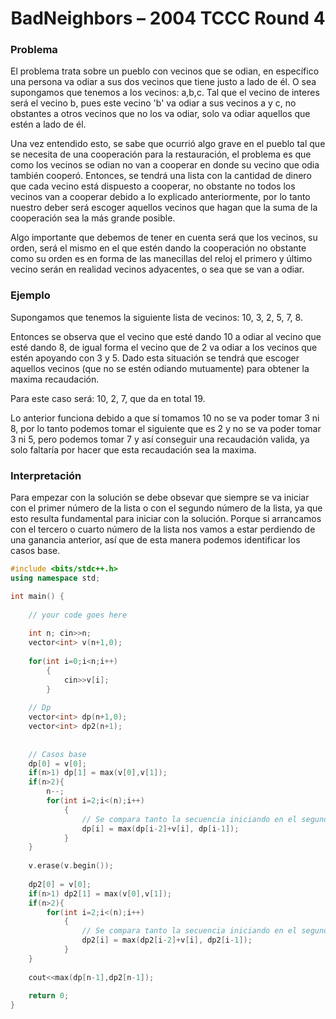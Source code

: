 <h1 align="center">BadNeighbors – 2004 TCCC Round 4</h1>
<p>
  <h3>Problema</h3>
  El problema trata sobre un pueblo con vecinos que se odian, en específico una persona va odiar a sus dos vecinos que tiene justo a lado de él. O sea supongamos que 
  tenemos a los vecinos: a,b,c. Tal que el vecino de interes será el vecino b, pues este vecino 'b' va odiar a sus vecinos a y c, no obstantes a otros vecinos que no
  los va odiar, solo va odiar aquellos que estén a lado de él.
  
  Una vez entendido esto, se sabe que ocurrió algo grave en el pueblo tal que se necesita de una cooperación para la restauración, el problema es que como los vecinos 
  se odian no van a cooperar en donde su vecino que odia también cooperó. Entonces, se tendrá una lista con la cantidad de dinero que cada vecino está dispuesto a 
  cooperar, no obstante no todos los vecinos van a cooperar debido a lo explicado anteriormente, por lo tanto nuestro deber será escoger aquellos vecinos que hagan que
  la suma de la cooperación sea la más grande posible. 
  
  Algo importante que debemos de tener en cuenta será que los vecinos, su orden, será el mismo en el que estén dando la cooperación no obstante como su orden es en forma
  de las manecillas del reloj el primero y último vecino serán en realidad vecinos adyacentes, o sea que se van a odiar.
  
  <h3>Ejemplo</h3>
  Supongamos que tenemos la siguiente lista de vecinos: 10, 3, 2, 5, 7, 8.
  
  Entonces se observa que el vecino que esté dando 10 a odiar al vecino que esté dando 8, de igual forma el vecino que de 2 va odiar a los vecinos que estén apoyando
  con 3 y 5. Dado esta situación se tendrá que escoger aquellos vecinos (que no se estén odiando mutuamente) para obtener la maxima recaudación. 
  
  Para este caso será: 10, 2, 7, que da en total 19.
  
  Lo anterior funciona debido a que sí tomamos 10 no se va poder tomar 3 ni 8, por lo tanto podemos tomar el siguiente que es 2 y no se va poder tomar 3 ni 5, pero 
  podemos tomar 7 y así conseguir una recaudación valida, ya solo faltaría por hacer que esta recaudación sea la maxima.
  
  <h3>Interpretación</h3>
  Para empezar con la solución se debe obsevar que siempre se va iniciar con el primer número de la lista o con el segundo número de la lista, ya que esto resulta fundamental para iniciar con la solución. Porque si arrancamos con el tercero o cuarto número de la lista nos vamos a estar perdiendo de una ganancia anterior, así que de esta manera podemos identificar los casos base.
  
  
</p>


```c++
#include <bits/stdc++.h>
using namespace std;

int main() {
	
	// your code goes here
	
	int n; cin>>n;
	vector<int> v(n+1,0);
	
	for(int i=0;i<n;i++)
	    {
	        cin>>v[i];
	    }
	
	// Dp
	vector<int> dp(n+1,0);
	vector<int> dp2(n+1);
	
	
	// Casos base
	dp[0] = v[0];
	if(n>1) dp[1] = max(v[0],v[1]);
	if(n>2){
	    n--;    
	    for(int i=2;i<(n);i++)
    	    {
    	        // Se compara tanto la secuencia iniciando en el segundo como con el primer elemento 
    	        dp[i] = max(dp[i-2]+v[i], dp[i-1]);
    	    }
	} 
	
	v.erase(v.begin());
	
	dp2[0] = v[0];
	if(n>1) dp2[1] = max(v[0],v[1]);
	if(n>2){
	    for(int i=2;i<(n);i++)
    	    {
    	        // Se compara tanto la secuencia iniciando en el segundo como con el primer elemento 
    	        dp2[i] = max(dp2[i-2]+v[i], dp2[i-1]);
    	    }
	} 
	
	cout<<max(dp[n-1],dp2[n-1]);
	
	return 0;
}
```
